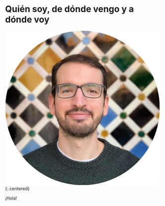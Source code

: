 # Quién soy, de dónde vengo y a dónde voy

![Foto de Francisco Merino-Casallo](images/profile-circle-small.png){:.centered}

¡Hola!
